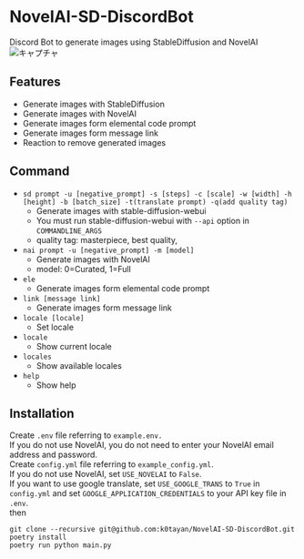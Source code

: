 # NovelAI-SD-DiscordBot

Discord Bot to generate images using StableDiffusion and NovelAI
![キャプチャ](https://user-images.githubusercontent.com/16555696/209456814-a87625a7-0091-4e4d-8b3e-3003d86426ac.PNG)

## Features

- Generate images with StableDiffusion
- Generate images with NovelAI
- Generate images form elemental code prompt
- Generate images form message link
- Reaction to remove generated images

## Command

- `sd prompt -u [negative_prompt] -s [steps] -c [scale] -w [width] -h [height] -b [batch_size] -t(translate prompt) -q(add quality tag)`
  - Generate images with stable-diffusion-webui
  - You must run stable-diffusion-webui with `--api` option in `COMMANDLINE_ARGS`
  - quality tag: masterpiece, best quality,
- `nai prompt -u [negative_prompt] -m [model]`
  - Generate images with NovelAI
  - model: 0=Curated, 1=Full
- `ele`
  - Generate images form elemental code prompt
- `link [message link]`
  - Generate images form message link
- `locale [locale]`
  - Set locale
- `locale`
  - Show current locale
- `locales`
  - Show available locales
- `help`
  - Show help

## Installation

Create `.env` file referring to `example.env.`  
If you do not use NovelAI, you do not need to enter your NovelAI email address and password.  
Create `config.yml` file referring to `example_config.yml`.  
If you do not use NovelAI, set `USE_NOVELAI` to `False`.  
If you want to use google translate, set `USE_GOOGLE_TRANS` to `True` in `config.yml` and set `GOOGLE_APPLICATION_CREDENTIALS` to your API key file in `.env`.  
then

```
git clone --recursive git@github.com:k0tayan/NovelAI-SD-DiscordBot.git
poetry install
poetry run python main.py
```
